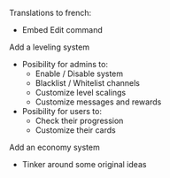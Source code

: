 Translations to french:
 - Embed Edit command

Add a leveling system
 - Posibility for admins to:
   - Enable / Disable system
   - Blacklist / Whitelist channels
   - Customize level scalings
   - Customize messages and rewards
 - Posibility for users to:
   - Check their progression
   - Customize their cards

Add an economy system
 - Tinker around some original ideas